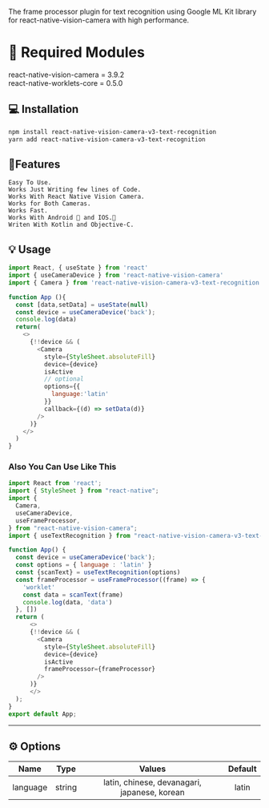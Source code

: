 The frame processor plugin for text recognition using  Google ML Kit library for react-native-vision-camera with high performance.
# 🚨 Required Modules
react-native-vision-camera = 3.9.2 <br/>
react-native-worklets-core = 0.5.0

## 💻 Installation

```sh
npm install react-native-vision-camera-v3-text-recognition
yarn add react-native-vision-camera-v3-text-recognition
```
## 👷Features
    Easy To Use.
    Works Just Writing few lines of Code.
    Works With React Native Vision Camera.
    Works for Both Cameras.
    Works Fast.
    Works With Android 🤖 and IOS.📱
    Writen With Kotlin and Objective-C.

## 💡 Usage

```js
import React, { useState } from 'react'
import { useCameraDevice } from 'react-native-vision-camera'
import { Camera } from 'react-native-vision-camera-v3-text-recognition';

function App (){
  const [data,setData] = useState(null)
  const device = useCameraDevice('back');
  console.log(data)
  return(
    <>
      {!!device && (
        <Camera
          style={StyleSheet.absoluteFill}
          device={device}
          isActive
          // optional
          options={{
            language:'latin'
          }}
          callback={(d) => setData(d)}
        />
      )}
    </>
  )
}

```
### Also You Can Use Like This

```js
import React from 'react';
import { StyleSheet } from "react-native";
import {
  Camera,
  useCameraDevice,
  useFrameProcessor,
} from "react-native-vision-camera";
import { useTextRecognition } from "react-native-vision-camera-v3-text-recognition";

function App() {
  const device = useCameraDevice('back');
  const options = { language : 'latin' }
  const {scanText} = useTextRecognition(options)
  const frameProcessor = useFrameProcessor((frame) => {
    'worklet'
    const data = scanText(frame)
	console.log(data, 'data')
  }, [])
  return (
      <>
      {!!device && (
        <Camera
          style={StyleSheet.absoluteFill}
          device={device}
          isActive
          frameProcessor={frameProcessor}
        />
      )}
      </>
  );
}
export default App;
```


---
## ⚙️ Options

|   Name   |  Type    |                 Values                 | Default |
|:--------:| :---: |:--------------------------------------:|:-------:|
| language | string | latin, chinese, devanagari, japanese, korean |  latin  |

















